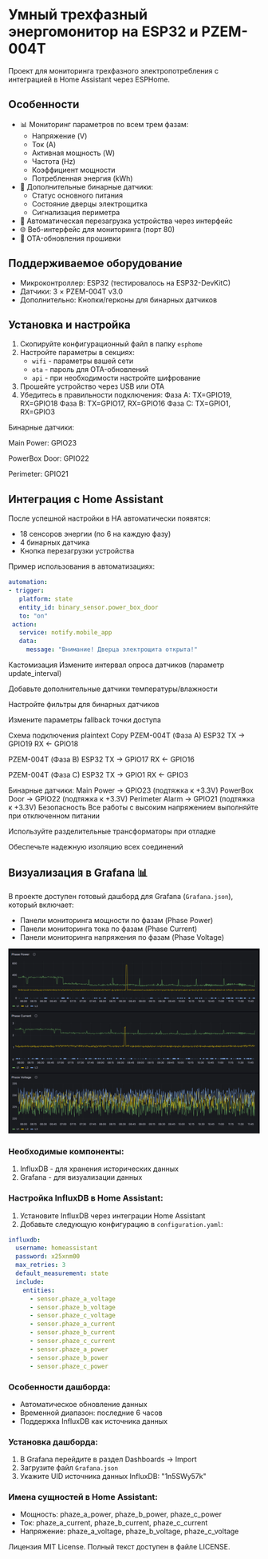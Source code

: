 # Умный трехфазный энергомонитор на ESP32 и PZEM-004T

Проект для мониторинга трехфазного электропотребления с интеграцией в Home Assistant через ESPHome.

## Особенности
- 📊 Мониторинг параметров по всем трем фазам:
  - Напряжение (V)
  - Ток (A)
  - Активная мощность (W)
  - Частота (Hz)
  - Коэффициент мощности
  - Потребленная энергия (kWh)
- 🚨 Дополнительные бинарные датчики:
  - Статус основного питания
  - Состояние дверцы электрощитка
  - Сигнализация периметра
- 🔄 Автоматическая перезагрузка устройства через интерфейс
- 🌐 Веб-интерфейс для мониторинга (порт 80)
- 📶 OTA-обновления прошивки

## Поддерживаемое оборудование
- Микроконтроллер: ESP32 (тестировалось на ESP32-DevKitC)
- Датчики: 3 × PZEM-004T v3.0
- Дополнительно: Кнопки/герконы для бинарных датчиков

## Установка и настройка

1. Скопируйте конфигурационный файл в папку `esphome`
2. Настройте параметры в секциях:
   - `wifi` - параметры вашей сети
   - `ota` - пароль для OTA-обновлений
   - `api` - при необходимости настройте шифрование
3. Прошейте устройство через USB или OTA
4. Убедитесь в правильности подключения:
Фаза A: TX=GPIO19, RX=GPIO18
Фаза B: TX=GPIO17, RX=GPIO16
Фаза C: TX=GPIO1, RX=GPIO3

Бинарные датчики:

Main Power: GPIO23

PowerBox Door: GPIO22

Perimeter: GPIO21

## Интеграция с Home Assistant
После успешной настройки в HA автоматически появятся:
- 18 сенсоров энергии (по 6 на каждую фазу)
- 4 бинарных датчика
- Кнопка перезагрузки устройства

Пример использования в автоматизациях:
```yaml
automation:
- trigger:
   platform: state
   entity_id: binary_sensor.power_box_door
   to: "on"
 action:
   service: notify.mobile_app
   data:
     message: "Внимание! Дверца электрощита открыта!"
```
Кастомизация
Измените интервал опроса датчиков (параметр update_interval)

Добавьте дополнительные датчики температуры/влажности

Настройте фильтры для бинарных датчиков

Измените параметры fallback точки доступа

Схема подключения
plaintext
Copy
PZEM-004T (Фаза A)   ESP32
     TX          →  GPIO19
     RX          ←  GPIO18

PZEM-004T (Фаза B)   ESP32
     TX          →  GPIO17
     RX          ←  GPIO16

PZEM-004T (Фаза C)   ESP32
     TX          →  GPIO1
     RX          ←  GPIO3

Бинарные датчики:
Main Power      → GPIO23 (подтяжка к +3.3V)
PowerBox Door   → GPIO22 (подтяжка к +3.3V)
Perimeter Alarm → GPIO21 (подтяжка к +3.3V)
Безопасность
Все работы с высоким напряжением выполняйте при отключенном питании

Используйте разделительные трансформаторы при отладке

Обеспечьте надежную изоляцию всех соединений

## Визуализация в Grafana 📊
В проекте доступен готовый дашборд для Grafana (`Grafana.json`), который включает:
- Панели мониторинга мощности по фазам (Phase Power)
- Панели мониторинга тока по фазам (Phase Current)
- Панели мониторинга напряжения по фазам (Phase Voltage)

![Скриншот дашборда Grafana](docs/Grafana.png)

### Необходимые компоненты:
1. InfluxDB - для хранения исторических данных
2. Grafana - для визуализации данных

### Настройка InfluxDB в Home Assistant:
1. Установите InfluxDB через интеграции Home Assistant
2. Добавьте следующую конфигурацию в `configuration.yaml`:

```yaml
influxdb:
  username: homeassistant
  password: x25xnm00
  max_retries: 3
  default_measurement: state
  include:
    entities:
      - sensor.phaze_a_voltage
      - sensor.phaze_b_voltage
      - sensor.phaze_c_voltage
      - sensor.phaze_a_current
      - sensor.phaze_b_current
      - sensor.phaze_c_current
      - sensor.phaze_a_power
      - sensor.phaze_b_power
      - sensor.phaze_c_power
```

### Особенности дашборда:
- Автоматическое обновление данных
- Временной диапазон: последние 6 часов
- Поддержка InfluxDB как источника данных

### Установка дашборда:
1. В Grafana перейдите в раздел Dashboards → Import
2. Загрузите файл `Grafana.json`
3. Укажите UID источника данных InfluxDB: "1n5SWy57k"

### Имена сущностей в Home Assistant:
- Мощность: phaze_a_power, phaze_b_power, phaze_c_power
- Ток: phaze_a_current, phaze_b_current, phaze_c_current
- Напряжение: phaze_a_voltage, phaze_b_voltage, phaze_c_voltage

Лицензия
MIT License. Полный текст доступен в файле LICENSE.
